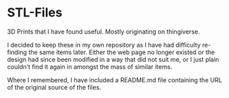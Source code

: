 # STL-Files

3D Prints that I have found useful. Mostly originating on thingiverse.

I decided to keep these in my own repository as I have had difficulty re-finding the same items later. 
Either the web page no longer existed or the design had since been modified in a way that did not suit me,
or I just plain couldn't find it again in amongst the mass of similar items.

Where I remembered, I have included a README.md file containing the URL of the original source of the files.
